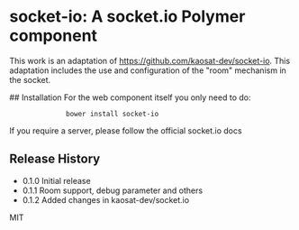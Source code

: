 
socket-io: A socket.io Polymer component
========================================

This work is an adaptation of https://github.com/kaosat-dev/socket-io.
This adaptation includes the use and configuration of the "room" mechanism in the socket.


## Installation
For the web component itself you only need to do:

                  bower install socket-io


If you require a server, please follow the official socket.io docs


## Release History

* 0.1.0 Initial release
* 0.1.1 Room support, debug parameter and others
* 0.1.2 Added changes in kaosat-dev/socket.io

MIT
